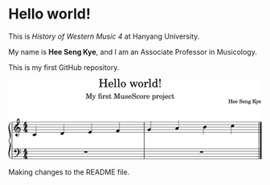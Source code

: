 # Hello world!

This is *History of Western Music 4* at Hanyang University.

My name is **Hee Seng Kye**, and I am an Associate Professor in Musicology.

This is my first GitHub repository.

<img src="hello-world.png">

Making changes to the README file.
